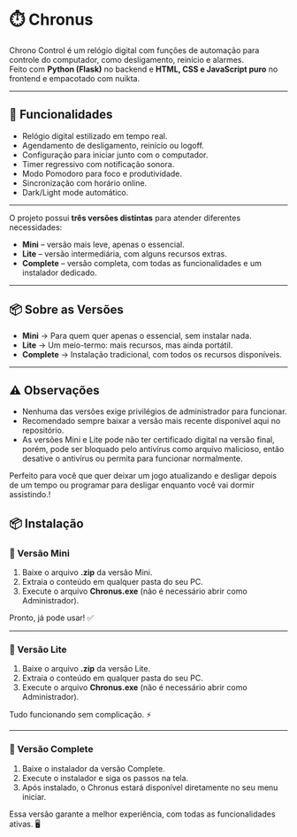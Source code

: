 # ⏱️ Chronus

Chrono Control é um relógio digital com funções de automação para controle do computador, como desligamento, reinício e alarmes.  
Feito com **Python (Flask)** no backend e **HTML, CSS e JavaScript puro** no frontend e empacotado com nuikta.

---

## 🚀 Funcionalidades
- Relógio digital estilizado em tempo real.
- Agendamento de desligamento, reinício ou logoff.
- Configuração para iniciar junto com o computador.
- Timer regressivo com notificação sonora.
- Modo Pomodoro para foco e produtividade.
- Sincronização com horário online.
- Dark/Light mode automático.

---

O projeto possui **três versões distintas** para atender diferentes necessidades:  
- **Mini** – versão mais leve, apenas o essencial.  
- **Lite** – versão intermediária, com alguns recursos extras.  
- **Complete** – versão completa, com todas as funcionalidades e um instalador dedicado.  


---

## 📦 Sobre as Versões
- **Mini** → Para quem quer apenas o essencial, sem instalar nada.  
- **Lite** → Um meio-termo: mais recursos, mas ainda portátil.  
- **Complete** → Instalação tradicional, com todos os recursos disponíveis.  

---

## ⚠️ Observações
- Nenhuma das versões exige privilégios de administrador para funcionar.  
- Recomendado sempre baixar a versão mais recente disponível aqui no repositório. 
- As versões Mini e Lite pode não ter certificado digital na versão final, porém, pode ser bloquado pelo antivírus como arquivo malicioso, então desative o antivírus ou permita para funcionar normalmente.


Perfeito para você que quer deixar um jogo atualizando e desligar depois de um tempo ou programar para desligar enquanto você vai dormir assistindo.!

## 📦 Instalação

### 🔹 Versão Mini
1. Baixe o arquivo **.zip** da versão Mini.  
2. Extraia o conteúdo em qualquer pasta do seu PC.  
3. Execute o arquivo **Chronus.exe** (não é necessário abrir como Administrador).  

Pronto, já pode usar! ✅  

---

### 🔹 Versão Lite
1. Baixe o arquivo **.zip** da versão Lite.  
2. Extraia o conteúdo em qualquer pasta do seu PC.  
3. Execute o arquivo **Chronus.exe** (não é necessário abrir como Administrador).  

Tudo funcionando sem complicação. ⚡  

---

### 🔹 Versão Complete
1. Baixe o instalador da versão Complete.  
2. Execute o instalador e siga os passos na tela.  
3. Após instalado, o Chronus estará disponível diretamente no seu menu iniciar.  

Essa versão garante a melhor experiência, com todas as funcionalidades ativas. 🖥️  

